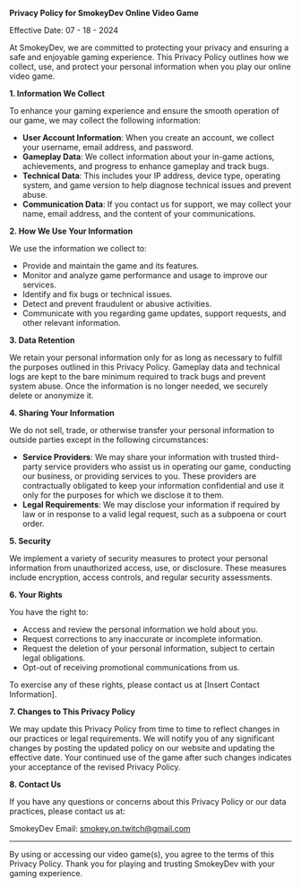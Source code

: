 
**Privacy Policy for SmokeyDev Online Video Game**

Effective Date: 07 - 18 - 2024

At SmokeyDev, we are committed to protecting your privacy and ensuring a safe and enjoyable gaming experience. This Privacy Policy outlines how we collect, use, and protect your personal information when you play our online video game.

**1. Information We Collect**

To enhance your gaming experience and ensure the smooth operation of our game, we may collect the following information:

- **User Account Information**: When you create an account, we collect your username, email address, and password.
- **Gameplay Data**: We collect information about your in-game actions, achievements, and progress to enhance gameplay and track bugs.
- **Technical Data**: This includes your IP address, device type, operating system, and game version to help diagnose technical issues and prevent abuse.
- **Communication Data**: If you contact us for support, we may collect your name, email address, and the content of your communications.

**2. How We Use Your Information**

We use the information we collect to:

- Provide and maintain the game and its features.
- Monitor and analyze game performance and usage to improve our services.
- Identify and fix bugs or technical issues.
- Detect and prevent fraudulent or abusive activities.
- Communicate with you regarding game updates, support requests, and other relevant information.

**3. Data Retention**

We retain your personal information only for as long as necessary to fulfill the purposes outlined in this Privacy Policy. Gameplay data and technical logs are kept to the bare minimum required to track bugs and prevent system abuse. Once the information is no longer needed, we securely delete or anonymize it.

**4. Sharing Your Information**

We do not sell, trade, or otherwise transfer your personal information to outside parties except in the following circumstances:

- **Service Providers**: We may share your information with trusted third-party service providers who assist us in operating our game, conducting our business, or providing services to you. These providers are contractually obligated to keep your information confidential and use it only for the purposes for which we disclose it to them.
- **Legal Requirements**: We may disclose your information if required by law or in response to a valid legal request, such as a subpoena or court order.

**5. Security**

We implement a variety of security measures to protect your personal information from unauthorized access, use, or disclosure. These measures include encryption, access controls, and regular security assessments.

**6. Your Rights**

You have the right to:

- Access and review the personal information we hold about you.
- Request corrections to any inaccurate or incomplete information.
- Request the deletion of your personal information, subject to certain legal obligations.
- Opt-out of receiving promotional communications from us.

To exercise any of these rights, please contact us at [Insert Contact Information].

**7. Changes to This Privacy Policy**

We may update this Privacy Policy from time to time to reflect changes in our practices or legal requirements. We will notify you of any significant changes by posting the updated policy on our website and updating the effective date. Your continued use of the game after such changes indicates your acceptance of the revised Privacy Policy.

**8. Contact Us**

If you have any questions or concerns about this Privacy Policy or our data practices, please contact us at:

SmokeyDev
Email: smokey.on.twitch@gmail.com

---

By using or accessing our video game(s), you agree to the terms of this Privacy Policy. Thank you for playing and trusting SmokeyDev with your gaming experience.
